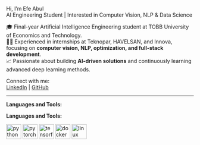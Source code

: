 Hi, I’m Efe Abul  
AI Engineering Student | Interested in Computer Vision, NLP & Data Science  

🎓 Final-year Artificial Intelligence Engineering student at TOBB University of Economics and Technology.  
👨‍💻 Experienced in internships at Teknopar, HAVELSAN, and Innova, focusing on **computer vision, NLP, optimization, and full-stack development**.  
📈 Passionate about building **AI-driven solutions** and continuously learning advanced deep learning methods.  

Connect with me:  
[LinkedIn](https://www.linkedin.com/in/efeabul) | [GitHub](https://github.com/EfeAbul)  

---

**Languages and Tools:**  

**Languages and Tools:**  

<p align="left">
  <img src="https://cdn.jsdelivr.net/gh/devicons/devicon/icons/python/python-original.svg" alt="python" width="40" height="40"/>
  <img src="https://cdn.jsdelivr.net/gh/devicons/devicon/icons/pytorch/pytorch-original.svg" alt="pytorch" width="40" height="40"/>
  <img src="https://cdn.jsdelivr.net/gh/devicons/devicon/icons/tensorflow/tensorflow-original.svg" alt="tensorflow" width="40" height="40"/>
  <img src="https://cdn.jsdelivr.net/gh/devicons/devicon/icons/docker/docker-original.svg" alt="docker" width="40" height="40"/>
  <img src="https://cdn.jsdelivr.net/gh/devicons/devicon/icons/linux/linux-original.svg" alt="linux" width="40" height="40"/>
</p>

